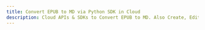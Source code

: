 ---title: Convert EPUB to MD via Python SDK in Clouddescription: Cloud APIs & SDKs to Convert EPUB to MD. Also Create, Edit & Render Microsoft Word & OpenOffice documents in the Cloud.---